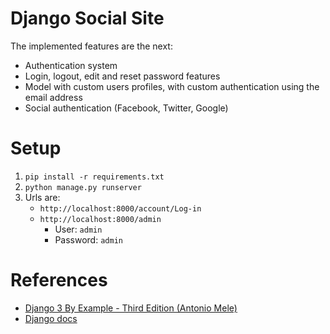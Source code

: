 # Django Social Site
The implemented features are the next:
* Authentication system
* Login, logout, edit and reset password features
* Model with custom users profiles, with custom authentication using the email address
* Social authentication (Facebook, Twitter, Google)
# Setup
1. `pip install -r requirements.txt`
2. `python manage.py runserver`
3. Urls are:
    * `http://localhost:8000/account/Log-in`
    * `http://localhost:8000/admin`
        * User: `admin`
        * Password: `admin`
        
# References
* [Django 3 By Example - Third Edition (Antonio Mele)](https://learning.oreilly.com/library/view/django-3-by/9781838981952/)
* [Django docs](https://docs.djangoproject.com/en/3.0/)